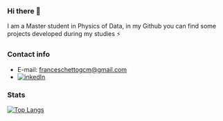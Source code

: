 ### Hi there 👋

I am a Master student in Physics of Data, in my Github you can find some projects developed during my studies ⚡

### Contact info
* E-mail: franceschettogcm@gmail.com
* [![inkedIn](https://img.shields.io/badge/LinkedIn-0077B5?style=for-the-badge&logo=linkedin&logoColor=white)](https://www.linkedin.com/in/giacomo-franceschetto/)

### Stats

[![Top Langs](https://github-readme-stats.vercel.app/api/top-langs/?username=GiacomoFrn&langs_count=8&show_icons=true&theme=graywhite&count_private=true)](https://github.com/anuraghazra/github-readme-stats)
